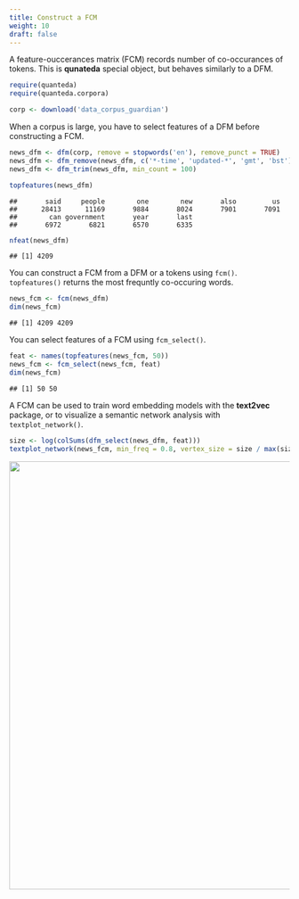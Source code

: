 ```yaml
---
title: Construct a FCM
weight: 10
draft: false
---
```


A feature-ouccerances matrix (FCM) records number of co-occurances of tokens. This is **qunateda** special object, but behaves similarly to a DFM. 


```r
require(quanteda)
require(quanteda.corpora)
```


```r
corp <- download('data_corpus_guardian')
```



When a corpus is large, you have to select features of a DFM before constructing a FCM.


```r
news_dfm <- dfm(corp, remove = stopwords('en'), remove_punct = TRUE)
news_dfm <- dfm_remove(news_dfm, c('*-time', 'updated-*', 'gmt', 'bst'))
news_dfm <- dfm_trim(news_dfm, min_count = 100)

topfeatures(news_dfm)
```

```
##       said     people        one        new       also         us 
##      28413      11169       9884       8024       7901       7091 
##        can government       year       last 
##       6972       6821       6570       6335
```

```r
nfeat(news_dfm)
```

```
## [1] 4209
```

You can construct a FCM from a DFM or a tokens using `fcm()`. `topfeatures()` returns the most frequntly co-occuring words.


```r
news_fcm <- fcm(news_dfm)
dim(news_fcm)
```

```
## [1] 4209 4209
```

You can select features of a FCM using `fcm_select()`.


```r
feat <- names(topfeatures(news_fcm, 50))
news_fcm <- fcm_select(news_fcm, feat)
dim(news_fcm)
```

```
## [1] 50 50
```

A FCM can be used to train word embedding models with the **text2vec** package, or to visualize a semantic network analysis with ` textplot_network()`.


```r
size <- log(colSums(dfm_select(news_dfm, feat)))
textplot_network(news_fcm, min_freq = 0.8, vertex_size = size / max(size) * 3)
```

<img src="/basic-operations/fcm/fcm_files/figure-html/unnamed-chunk-7-1.svg" width="768" />

